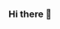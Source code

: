 ### Hi there 👋

<!--
**TalantDeveloper/TalantDeveloper** is a ✨ _Developer_ ✨ repository because its `README.md` (this file) appears on your GitHub profile.

Here are some ideas to get you started:

- 🔭 I’m currently working on Tashkent State Dental Institut
- 🌱 I’m currently learning Huggingface, Transformers models, Spacy and Neural Network.
- 👯 I’m looking to collaborate on ...
- 🤔 I’m looking for help with Backend Programming and AI.
- 💬 Ask me about Python, Django, PostgreSQL, DRF, CRUD, OOP, SOLID, Tkinter, Basic Frontend, Backend, Object-Detection, NLP, Hugging-face and some Python libraries.
- 📫 How to reach me: ...
- 😄 Pronouns: ...
- ⚡ Fun fact: I have done many projects. Examples of them are ritualniuslugi.uz, yotoqxona.tsdi.uz, ouf.tsdi.uz, highschool.tsdi.uz.
-->
